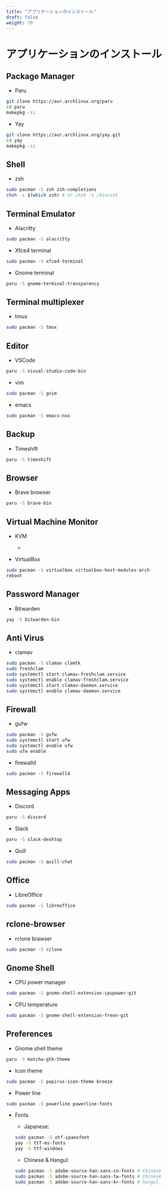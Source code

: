 ```yaml
---
title: "アプリケーションのインストール"
draft: false
weight: 70
---
```


# アプリケーションのインストール

## Package Manager

- Paru

```sh
git clone https://aur.archlinux.org/paru
cd paru
makepkg -si
```

- Yay

```sh
git clone https://aur.archlinux.org/yay.git
cd yay
makepkg -si
```

## Shell

- zsh

```sh
sudo pacman -S zsh zsh-completions
chsh -s $(which zsh) # or chsh -s /bin/zsh
```

## Terminal Emulator

- Alacritty

```sh
sudo pacman -S alacritty
```

- Xfce4 terminal

```sh
sudo pacman -S xfce4-terminal
```

- Gnome terminal

```sh
paru -S gnome-terminal-transparency
```

## Terminal multiplexer

- tmux

```sh
sudo pacman -S tmux
```

## Editor

- VSCode

```sh
paru -S visual-studio-code-bin
```

- vim

```sh
sudo pacman -S gvim
```

- emacs

```sh
sudo pacman -S emacs-nox
```

## Backup

- Timeshift

```sh
paru -S timeshift
```

## Browser

- Brave browser

```sh
paru -S brave-bin
```

## Virtual Machine Monitor

- KVM
  - []()

- VirtualBox

```sh
sudo pacman -S virtualbox virtualbox-host-modules-arch
reboot
```

## Password Manager

- Bitwarden

```sh
yay -S bitwarden-bin
```

## Anti Virus

- clamav

```sh
sudo pacman -S clamav clamtk
sudo freshclam
sudo systemctl start clamav-freshclam.service
sudo systemctl enable clamav-freshclam.service
sudo systemctl start clamav-daemon.service
sudo systemctl enable clamav-daemon.service
```

## Firewall

- gufw

```sh
sudo pacman -S gufw
sudo systemctl start ufw
sudo systemctl enable ufw
sudo ufw enable
```

- firewalld

```sh
sudo pacman -S firewalld
```

## Messaging Apps

- Discord

```sh
paru -S discord
```

- Slack

```sh
paru -S slack-desktop
```

- Quill

```sh
sudo pacman -S quill-chat
```

## Office

- LibreOffice

```sh
sudo pacman -S libreoffice
```

## rclone-browser

- rclone brawser

```sh
sudo pacman -S rclone
```

## Gnome Shell

- CPU power manager

```sh
sudo pacman -S gnome-shell-extension-cpupower-git
```

- CPU temperature

```sh
sudo pacman -S gnome-shell-extension-freon-git
```

## Preferences

- Gnome shell theme

```sh
paru -S matcha-gtk-theme
```

- Icon theme

```sh
sudo pacman -S papirus-icon-theme breeze
```

- Power line

```sh
sudo pacman -S powerline powerline-fonts
```

- Fonts
  - Japanese:

  ```sh
  sudo pacman -S otf-ipaexfont
  yay -S ttf-ms-fonts
  yay -S ttf-windows
  ```

  - Chinese & Hangul:

  ```sh
  sudo pacman -S adobe-source-han-sans-cn-fonts # Chinese
  sudo pacman -S adobe-source-han-sans-tw-fonts # Chinese
  sudo pacman -S adobe-source-han-sans-kr-fonts # hangul
  ```
